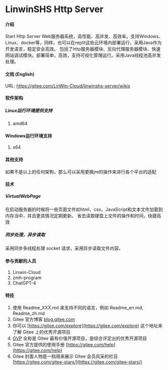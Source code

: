 # LinwinSHS Http Server

#### 介绍
Start Http Server Web服务器系统，高性能、高并发、高效率。支持Windows、Linux、docker等，同样，也可以在replit这些云环境内部署运行，采用Java作为开发语言，稳定安全高效。
包括了http服务器模块、反向代理服务器模块、快速网站调试模块。部署简单，高效，支持可视化管理运行。采用Java线程池高并发处理。

#### 文档 (English)
URL: https://gitee.com/LinWin-Cloud/linwinshs-server/wikis

#### 软件架构
##### Linux运行环境提供支持
1. amd64
#### Windows运行环境支持
1. x64
#### 其他支持
如果不是以上的任何架构，那么可以采用更换jre的操作来进行各个平台的适配

#### 技术
##### VirtualWebPage 
在启动服务器的时候将一些页面文件如html，css，JavaScript和文本文件加载到内存当中，并且更具情况定期更新。
省去读取硬盘上文件的操作和时间，快捷高效

##### 同步处理，异步读取
采用同步多线程处理 socket 请求，采用异步读取文件内容。

#### 参与贡献的人员
1. Linwin-Cloud
2. zmh-program
3. ChatGPT-4

#### 特技

1.  使用 Readme\_XXX.md 来支持不同的语言，例如 Readme\_en.md, Readme\_zh.md
2.  Gitee 官方博客 [blog.gitee.com](https://blog.gitee.com)
3.  你可以 [https://gitee.com/explore](https://gitee.com/explore) 这个地址来了解 Gitee 上的优秀开源项目
4.  [GVP](https://gitee.com/gvp) 全称是 Gitee 最有价值开源项目，是综合评定出的优秀开源项目
5.  Gitee 官方提供的使用手册 [https://gitee.com/help](https://gitee.com/help)
6.  Gitee 封面人物是一档用来展示 Gitee 会员风采的栏目 [https://gitee.com/gitee-stars/](https://gitee.com/gitee-stars/)
